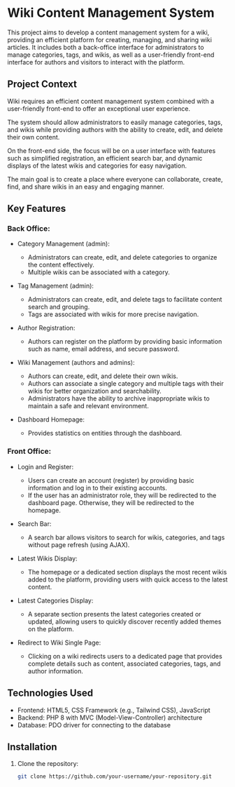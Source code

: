 # Wiki Content Management System

This project aims to develop a content management system for a wiki, providing an efficient platform for creating, managing, and sharing wiki articles. It includes both a back-office interface for administrators to manage categories, tags, and wikis, as well as a user-friendly front-end interface for authors and visitors to interact with the platform.

## Project Context
Wiki requires an efficient content management system combined with a user-friendly front-end to offer an exceptional user experience.

The system should allow administrators to easily manage categories, tags, and wikis while providing authors with the ability to create, edit, and delete their own content.

On the front-end side, the focus will be on a user interface with features such as simplified registration, an efficient search bar, and dynamic displays of the latest wikis and categories for easy navigation.

The main goal is to create a place where everyone can collaborate, create, find, and share wikis in an easy and engaging manner.

## Key Features

### Back Office:

- Category Management (admin):
  - Administrators can create, edit, and delete categories to organize the content effectively.
  - Multiple wikis can be associated with a category.

- Tag Management (admin):
  - Administrators can create, edit, and delete tags to facilitate content search and grouping.
  - Tags are associated with wikis for more precise navigation.

- Author Registration:
  - Authors can register on the platform by providing basic information such as name, email address, and secure password.

- Wiki Management (authors and admins):
  - Authors can create, edit, and delete their own wikis.
  - Authors can associate a single category and multiple tags with their wikis for better organization and searchability.
  - Administrators have the ability to archive inappropriate wikis to maintain a safe and relevant environment.

- Dashboard Homepage:
  - Provides statistics on entities through the dashboard.

### Front Office:

- Login and Register:
  - Users can create an account (register) by providing basic information and log in to their existing accounts.
  - If the user has an administrator role, they will be redirected to the dashboard page. Otherwise, they will be redirected to the homepage.

- Search Bar:
  - A search bar allows visitors to search for wikis, categories, and tags without page refresh (using AJAX).

- Latest Wikis Display:
  - The homepage or a dedicated section displays the most recent wikis added to the platform, providing users with quick access to the latest content.

- Latest Categories Display:
  - A separate section presents the latest categories created or updated, allowing users to quickly discover recently added themes on the platform.

- Redirect to Wiki Single Page:
  - Clicking on a wiki redirects users to a dedicated page that provides complete details such as content, associated categories, tags, and author information.

## Technologies Used

- Frontend: HTML5, CSS Framework (e.g., Tailwind CSS), JavaScript
- Backend: PHP 8 with MVC (Model-View-Controller) architecture
- Database: PDO driver for connecting to the database

## Installation

1. Clone the repository:

   ```bash
   git clone https://github.com/your-username/your-repository.git
